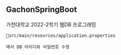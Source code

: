 ## GachonSpringBoot

가천대학교 2022-2학기 웹DB 프로그래밍

```
📂src/main/resources/application.properties

에서 DB 아이디와 비밀번호 수정
```